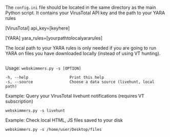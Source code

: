

The `config.ini` file should be located in the same directory as the main Python script.
It contains your VirusTotal API key and the path to your YARA rules

[VirusTotal]
api_key=[keyhere]

[YARA]
yara_rules=[yourpathtolocalyararules]

The local path to your YARA rules is only needed if you are going to run YARA on files you have downloaded locally (instead of using VT hunting).

##
Usage:
    ```webskimmers.py -s [OPTION]```

    -h, --help                  Print this help
    -s, --source                Choose a data source (livehunt, local path)

Example: Query your VirusTotal livehunt notifications (requires VT subscription)
 
 ```webskimmers.py -s livehunt```

Example: Check local HTML, JS files saved to your disk

```webskimmers.py -s /home/user/Desktop/files```
